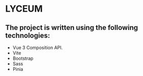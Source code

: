 # LYCEUM  
## The project is written using the following technologies:
- Vue 3 Composition API.
- Vite
- Bootstrap
- Sass
- Pinia